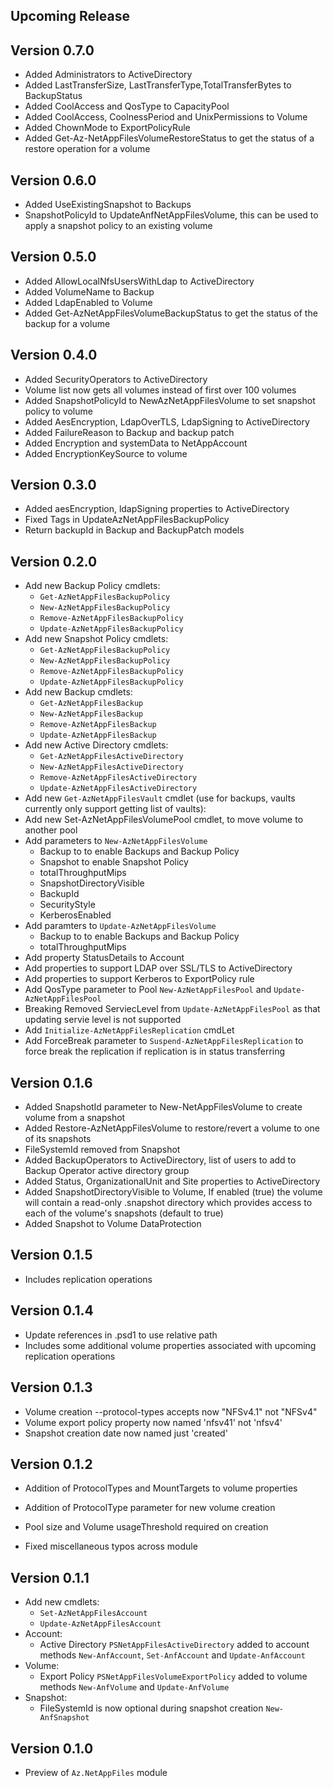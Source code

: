 <!--
    Please leave this section at the top of the change log.

    Changes for the upcoming release should go under the section titled "Upcoming Release", and should adhere to the following format:

    ## Upcoming Release
    * Overview of change #1
        - Additional information about change #1
    * Overview of change #2
        - Additional information about change #2
        - Additional information about change #2
    * Overview of change #3
    * Overview of change #4
        - Additional information about change #4

    ## YYYY.MM.DD - Version X.Y.Z (Previous Release)
    * Overview of change #1
        - Additional information about change #1
-->
## Upcoming Release

## Version 0.7.0
* Added Administrators to ActiveDirectory
* Added LastTransferSize, LastTransferType,TotalTransferBytes to BackupStatus
* Added CoolAccess and QosType to CapacityPool
* Added CoolAccess, CoolnessPeriod and UnixPermissions to Volume
* Added ChownMode to ExportPolicyRule
* Added Get-Az-NetAppFilesVolumeRestoreStatus to get the status of a restore operation for a volume

## Version 0.6.0
* Added UseExistingSnapshot to Backups 
* SnapshotPolicyId to UpdateAnfNetAppFilesVolume, this can be used to apply a snapshot policy to an existing volume

## Version 0.5.0
* Added AllowLocalNfsUsersWithLdap to ActiveDirectory
* Added VolumeName to Backup
* Added LdapEnabled to Volume
* Added Get-AzNetAppFilesVolumeBackupStatus to get the status of the backup for a volume

## Version 0.4.0
* Added SecurityOperators to ActiveDirectory
* Volume list now gets all volumes instead of first over 100 volumes
* Added SnapshotPolicyId to NewAzNetAppFilesVolume to set snapshot policy to volume
* Added AesEncryption, LdapOverTLS, LdapSigning to ActiveDirectory
* Added FailureReason to Backup and backup patch  
* Added Encryption and systemData to NetAppAccount
* Added EncryptionKeySource to volume

## Version 0.3.0
* Added aesEncryption, ldapSigning properties to ActiveDirectory
* Fixed Tags in UpdateAzNetAppFilesBackupPolicy
* Return backupId in Backup and BackupPatch models

## Version 0.2.0

* Add new Backup Policy cmdlets:
    - `Get-AzNetAppFilesBackupPolicy`
    - `New-AzNetAppFilesBackupPolicy`
    - `Remove-AzNetAppFilesBackupPolicy`
    - `Update-AzNetAppFilesBackupPolicy`    
* Add new Snapshot Policy cmdlets:
    - `Get-AzNetAppFilesBackupPolicy`
    - `New-AzNetAppFilesBackupPolicy`
    - `Remove-AzNetAppFilesBackupPolicy`
    - `Update-AzNetAppFilesBackupPolicy`    
* Add new Backup cmdlets:
    - `Get-AzNetAppFilesBackup`
    - `New-AzNetAppFilesBackup`
    - `Remove-AzNetAppFilesBackup`
    - `Update-AzNetAppFilesBackup`
* Add new Active Directory cmdlets:
    - `Get-AzNetAppFilesActiveDirectory`
    - `New-AzNetAppFilesActiveDirectory`
    - `Remove-AzNetAppFilesActiveDirectory`
    - `Update-AzNetAppFilesActiveDirectory`
* Add new `Get-AzNetAppFilesVault` cmdlet (use for backups, vaults currently only support getting list of vaults):
* Add new Set-AzNetAppFilesVolumePool cmdlet, to move volume to another pool
* Add parameters to `New-AzNetAppFilesVolume` 
     - Backup to to enable Backups and Backup Policy 
     - Snapshot to enable Snapshot Policy 
     - totalThroughputMips
     - SnapshotDirectoryVisible
     - BackupId
     - SecurityStyle
     - KerberosEnabled
* Add paramters to `Update-AzNetAppFilesVolume`
     - Backup to to enable Backups and Backup Policy
     - totalThroughputMips
* Add property StatusDetails to Account
* Add properties to support LDAP over SSL/TLS to ActiveDirectory
* Add properties to support Kerberos to ExportPolicy rule
* Add QosType parameter to Pool `New-AzNetAppFilesPool` and `Update-AzNetAppFilesPool`
* Breaking Removed ServiecLevel from `Update-AzNetAppFilesPool` as that updating servie level is not supported
* Add `Initialize-AzNetAppFilesReplication` cmdLet
* Add ForceBreak parameter to `Suspend-AzNetAppFilesReplication` to force break the replication if replication is in status transferring


## Version 0.1.6
* Added SnapshotId parameter to New-NetAppFilesVolume to create volume from a snapshot
* Added Restore-AzNetAppFilesVolume to restore/revert a volume to one of its snapshots
* FileSystemId removed from Snapshot
* Added BackupOperators to ActiveDirectory, list of users to add to Backup Operator active directory group
* Added Status, OrganizationalUnit and Site properties to ActiveDirectory
* Added SnapshotDirectoryVisible to Volume, If enabled (true) the volume will contain a read-only .snapshot directory which provides access to each of the volume's snapshots (default to true)
* Added Snapshot to Volume DataProtection
 
## Version 0.1.5
* Includes replication operations

## Version 0.1.4
* Update references in .psd1 to use relative path
* Includes some additional volume properties associated with upcoming replication operations

## Version 0.1.3
* Volume creation --protocol-types accepts now "NFSv4.1" not "NFSv4"
* Volume export policy property now named 'nfsv41' not 'nfsv4'
* Snapshot creation date now named just 'created'

## Version 0.1.2
* Addition of ProtocolTypes and MountTargets to volume properties
* Addition of ProtocolType parameter for new volume creation
* Pool size and Volume usageThreshold required on creation

* Fixed miscellaneous typos across module

## Version 0.1.1
* Add new cmdlets:
    - `Set-AzNetAppFilesAccount`
    - `Update-AzNetAppFilesAccount`
* Account:
    * Active Directory `PSNetAppFilesActiveDirectory` added to account methods `New-AnfAccount`, `Set-AnfAccount` and `Update-AnfAccount`
* Volume:
    * Export Policy `PSNetAppFilesVolumeExportPolicy` added to volume methods `New-AnfVolume` and `Update-AnfVolume`
* Snapshot:
    * FileSystemId is now optional during snapshot creation `New-AnfSnapshot`

## Version 0.1.0
* Preview of `Az.NetAppFiles` module
